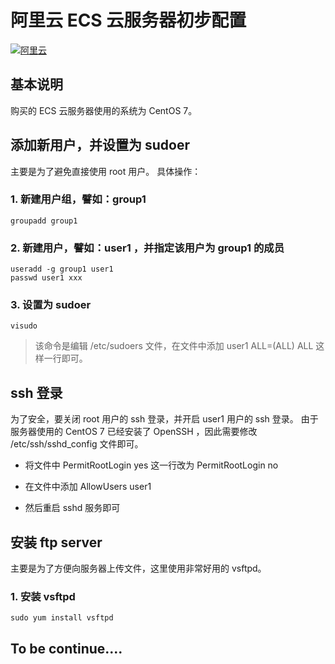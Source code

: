 # 阿里云 ECS 云服务器初步配置

[![阿里云](https://img.alicdn.com/tps/TB11M4hLFXXXXXTXVXXXXXXXXXX-190-64.png)](https://www.aliyun.com/)

## 基本说明
购买的 ECS 云服务器使用的系统为 CentOS 7。

## 添加新用户，并设置为 sudoer
主要是为了避免直接使用 root 用户。
具体操作：
### 1. 新建用户组，譬如：group1

```
groupadd group1
```

### 2. 新建用户，譬如：user1 ，并指定该用户为 group1 的成员

```
useradd -g group1 user1
passwd user1 xxx
```

### 3. 设置为 sudoer

```
visudo
```
> 该命令是编辑 /etc/sudoers 文件，在文件中添加 user1  ALL=(ALL)  ALL 这样一行即可。

## ssh 登录
为了安全，要关闭 root 用户的 ssh 登录，并开启 user1 用户的 ssh 登录。
由于服务器使用的 CentOS 7 已经安装了 OpenSSH ，因此需要修改 /etc/ssh/sshd_config 文件即可。

* 将文件中 PermitRootLogin yes 这一行改为 PermitRootLogin no

* 在文件中添加 AllowUsers user1

* 然后重启 sshd 服务即可

## 安装 ftp server
主要是为了方便向服务器上传文件，这里使用非常好用的 vsftpd。

### 1. 安装 vsftpd

```
sudo yum install vsftpd
```


## To be continue....
